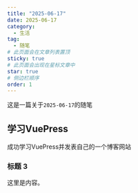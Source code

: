 ```yaml
---
title: "2025-06-17"
date: 2025-06-17
category:
  - 生活
tag:
  - 随笔
# 此页面会在文章列表置顶
sticky: true
# 此页面会出现在星标文章中
star: true
# 侧边栏顺序
order: 1
---
```


这是一篇关于`2025-06-17`的随笔

<!-- more -->


## 学习VuePress

成功学习VuePress并发表自己的一个博客网站

### 标题 3

这里是内容。
